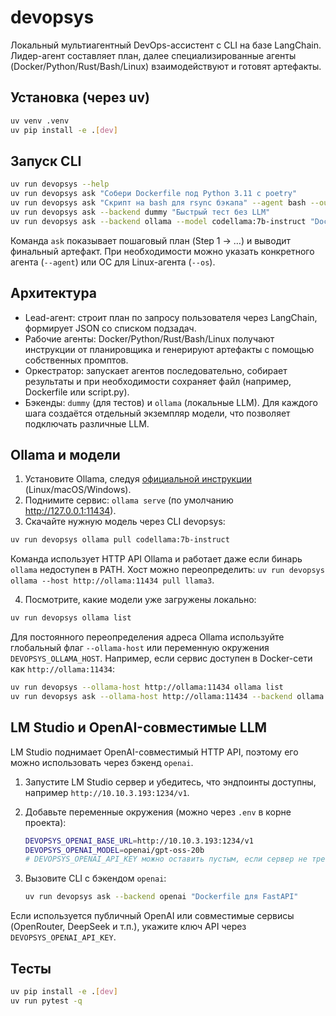 # devopsys

Локальный мультиагентный DevOps-ассистент с CLI на базе LangChain. Лидер-агент составляет план, далее специализированные агенты (Docker/Python/Rust/Bash/Linux) взаимодействуют и готовят артефакты.

## Установка (через uv)

```bash
uv venv .venv
uv pip install -e .[dev]
```

## Запуск CLI

```bash
uv run devopsys --help
uv run devopsys ask "Собери Dockerfile под Python 3.11 c poetry"
uv run devopsys ask "Скрипт на bash для rsync бэкапа" --agent bash --out out/backup.sh
uv run devopsys ask --backend dummy "Быстрый тест без LLM"
uv run devopsys ask --backend ollama --model codellama:7b-instruct "Dockerfile для FastAPI"
```

Команда `ask` показывает пошаговый план (Step 1 → …) и выводит финальный артефакт. При необходимости можно указать конкретного агента (`--agent`) или ОС для Linux-агента (`--os`).

## Архитектура

- Lead-агент: строит план по запросу пользователя через LangChain, формирует JSON со списком подзадач.
- Рабочие агенты: Docker/Python/Rust/Bash/Linux получают инструкции от планировщика и генерируют артефакты с помощью собственных промптов.
- Оркестратор: запускает агентов последовательно, собирает результаты и при необходимости сохраняет файл (например, Dockerfile или script.py).
- Бэкенды: `dummy` (для тестов) и `ollama` (локальные LLM). Для каждого шага создаётся отдельный экземпляр модели, что позволяет подключать различные LLM.

## Ollama и модели

1. Установите Ollama, следуя [официальной инструкции](https://ollama.com/download) (Linux/macOS/Windows).
2. Поднимите сервис: `ollama serve` (по умолчанию http://127.0.0.1:11434).
3. Скачайте нужную модель через CLI devopsys:

```bash
uv run devopsys ollama pull codellama:7b-instruct
```

Команда использует HTTP API Ollama и работает даже если бинарь `ollama` недоступен в PATH. Хост можно переопределить: `uv run devopsys ollama --host http://ollama:11434 pull llama3`.

4. Посмотрите, какие модели уже загружены локально:

```bash
uv run devopsys ollama list
```

Для постоянного переопределения адреса Ollama используйте глобальный флаг `--ollama-host` или переменную окружения `DEVOPSYS_OLLAMA_HOST`. Например, если сервис доступен в Docker-сети как `http://ollama:11434`:

```bash
uv run devopsys --ollama-host http://ollama:11434 ollama list
uv run devopsys ask --ollama-host http://ollama:11434 --backend ollama --model codellama:7b-instruct "Dockerfile для FastAPI"
```

## LM Studio и OpenAI-совместимые LLM

LM Studio поднимает OpenAI-совместимый HTTP API, поэтому его можно использовать через бэкенд `openai`.

1. Запустите LM Studio сервер и убедитесь, что эндпоинты доступны, например `http://10.10.3.193:1234/v1`.
2. Добавьте переменные окружения (можно через `.env` в корне проекта):

   ```bash
   DEVOPSYS_OPENAI_BASE_URL=http://10.10.3.193:1234/v1
   DEVOPSYS_OPENAI_MODEL=openai/gpt-oss-20b
   # DEVOPSYS_OPENAI_API_KEY можно оставить пустым, если сервер не требует авторизации
   ```

3. Вызовите CLI с бэкендом `openai`:

   ```bash
   uv run devopsys ask --backend openai "Dockerfile для FastAPI"
   ```

Если используется публичный OpenAI или совместимые сервисы (OpenRouter, DeepSeek и т.п.), укажите ключ API через `DEVOPSYS_OPENAI_API_KEY`.

## Тесты

```bash
uv pip install -e .[dev]
uv run pytest -q
```
